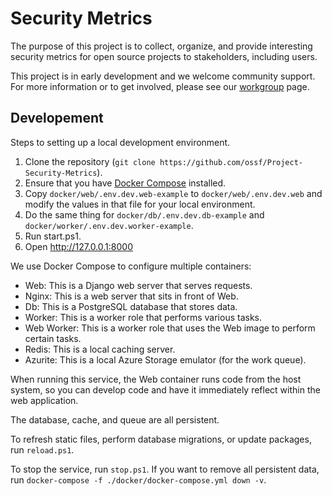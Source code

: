 # Security Metrics

The purpose of this project is to collect, organize, and provide interesting security metrics
for open source projects to stakeholders, including users.

This project is in early development and we welcome community support. For more information or
to get involved, please see our [workgroup](https://github.com/ossf/wg-identifying-security-threats)
page.

## Developement

Steps to setting up a local development environment.

1. Clone the repository (`git clone https://github.com/ossf/Project-Security-Metrics`).
1. Ensure that you have [Docker Compose](https://docs.docker.com/compose/) installed.
1. Copy `docker/web/.env.dev.web-example` to `docker/web/.env.dev.web` and modify the values
   in that file for your local environment.
1. Do the same thing for `docker/db/.env.dev.db-example` and `docker/worker/.env.dev.worker-example`.
1. Run start.ps1.
1. Open http://127.0.0.1:8000

We use Docker Compose to configure multiple containers:

* Web: This is a Django web server that serves requests.
* Nginx: This is a web server that sits in front of Web.
* Db: This is a PostgreSQL database that stores data.
* Worker: This is a worker role that performs various tasks.
* Web Worker: This is a worker role that uses the Web image to perform certain tasks.
* Redis: This is a local caching server.
* Azurite: This is a local Azure Storage emulator (for the work queue).

When running this service, the Web container runs code from the host system, so you can
develop code and have it immediately reflect within the web application.

The database, cache, and queue are all persistent.

To refresh static files, perform database migrations, or update packages, run `reload.ps1`.

To stop the service, run `stop.ps1`. If you want to remove all persistent data, run
`docker-compose -f ./docker/docker-compose.yml down -v`.